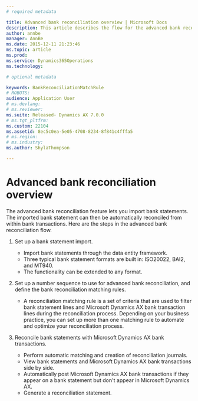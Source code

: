 ```yaml
---
# required metadata

title: Advanced bank reconciliation overview | Microsoft Docs
description: This article describes the flow for the advanced bank reconciliation process. The advanced bank reconciliation feature lets you import bank statements that can be automatically reconciled from within bank transactions.
author: annbe
manager: AnnBe
ms.date: 2015-12-11 21:23:46
ms.topic: article
ms.prod: 
ms.service: Dynamics365Operations
ms.technology: 

# optional metadata

keywords: BankReconciliationMatchRule
# ROBOTS: 
audience: Application User
# ms.devlang: 
# ms.reviewer: 
ms.suite: Released- Dynamics AX 7.0.0
# ms.tgt_pltfrm: 
ms.custom: 22104
ms.assetid: 8ec5c0ea-5e05-4708-8234-8f841c4fffa5
# ms.region: 
# ms.industry: 
ms.author: ShylaThompson

---
```


# Advanced bank reconciliation overview

The advanced bank reconciliation feature lets you import bank statements. The imported bank statement can then be automatically reconciled from within bank transactions. Here are the steps in the advanced bank reconciliation flow.

1.  Set up a bank statement import.
    -   Import bank statements through the data entity framework.
    -   Three typical bank statement formats are built in: ISO20022, BAI2, and MT940.
    -   The functionality can be extended to any format.

2.  Set up a number sequence to use for advanced bank reconciliation, and define the bank reconciliation matching rules.
    -   A reconciliation matching rule is a set of criteria that are used to filter bank statement lines and Microsoft Dynamics AX bank transaction lines during the reconciliation process. Depending on your business practice, you can set up more than one matching rule to automate and optimize your reconciliation process.

3.  Reconcile bank statements with Microsoft Dynamics AX bank transactions.
    -   Perform automatic matching and creation of reconciliation journals.
    -   View bank statements and Microsoft Dynamics AX bank transactions side by side.
    -   Automatically post Microsoft Dynamics AX bank transactions if they appear on a bank statement but don't appear in Microsoft Dynamics AX.
    -   Generate a reconciliation statement.



